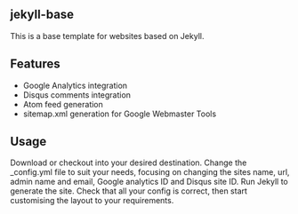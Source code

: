 jekyll-base
-----------

This is a base template for websites based on Jekyll.

Features
--------

* Google Analytics integration
* Disqus comments integration
* Atom feed generation
* sitemap.xml generation for Google Webmaster Tools

Usage
-----

Download or checkout into your desired destination.
Change the _config.yml file to suit your needs, focusing on changing the sites name, url, admin name and email, Google analytics ID and Disqus site ID.
Run Jekyll to generate the site.
Check that all your config is correct, then start customising the layout to your requirements.
